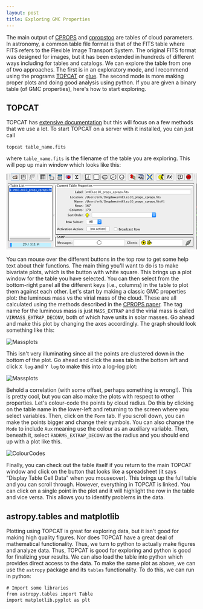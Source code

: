 ```yaml
---
layout: post
title: Exploring GMC Properties
---
```


The main output of [CPROPS](https://github.com/low-sky/cprops) and [cpropstoo](https://github.com/low-sky/cpropstoo) are tables of cloud parameters.  In astronomy, a common table file format is that of the FITS table where FITS refers to the Flexible Image Transport System.  The original FITS format was designed for images, but it has been extended in hundreds of different ways including for tables and catalogs.  We can explore the table from one of two approaches.  The first is in an exploratory mode, and I recommend using the programs [TOPCAT](http://www.star.bris.ac.uk/~mbt/topcat/) or [glue](http://www.glueviz.org/en/stable/).  The second mode is more making proper plots and doing good analysis using python.  If you are given a binary table (of GMC properties), here's how to start exploring.  

## TOPCAT

TOPCAT has [extensive documentation](http://www.star.bris.ac.uk/~mbt/topcat/sun253/index.html) but this will focus on a few methods that we use a lot.  To start TOPCAT on a server with it installed, you can just call

	topcat table_name.fits
	
where `table_name.fits` is the filename of the table you are exploring.  This will pop up main window which looks like this:

![Spectral Cubes](/images/LoadWindow.png)

You can mouse over the different buttons in the top row to get some help text about their functions.  The main thing you'll want to do is to make bivariate plots, which is the button with white square.  This brings up a plot window for the table you have selected.  You can then select from the bottom-right panel all the different keys (i.e., columns) in the table to plot them against each other.  Let's start by making a classic GMC properties plot: the luminous mass vs the virial mass of the cloud.  These are all calculated using the methods described in the [CPROPS paper](http://adsabs.harvard.edu/abs/2006PASP..118..590R).  The tag name for the luminous mass is just `MASS_EXTRAP` and the virial mass is called `VIRMASS_EXTRAP_DECONV`, both of which have units in solar masses.  Go ahead and make this plot by changing the axes accordingly.  The graph should look something like this:

![Massplots](/image/MlumMvir.png)

This isn't very illuminating since all the points are clustered down in the bottom of the plot.  Go ahead and click the axes tab in the bottom left and click `X log` and `Y log` to make this into a log-log plot:

![Massplots](/image/logMlumMvir.png)

Behold a correlation (with some offset, perhaps something is wrong!). This is pretty cool, but you can also make the plots with respect to other properties.  Let's colour-code the points by cloud radius.  Do this by clicking on the table name in the lower-left and returning to the screen where you select variables.  Then, click on the `Form` tab.  If you scroll down, you can make the points bigger and change their symbols.  You can also change the `Mode` to include `Aux` meaning use the colour as an auxiliary variable.  Then, beneath it, select `RADRMS_EXTRAP_DECONV` as the radius and you should end up with a plot like this.

![ColourCodes](/image/colourcoding.png)

Finally, you can check out the table itself if you return to the main TOPCAT window and click on the button that looks like a spreadsheet (it says "Display Table Cell Data" when you mouseover).  This brings up the full table and you can scroll through.  However, everything in TOPCAT is linked.  You can click on a single point in the plot and it will highlight the row in the table and vice versa.  This allows you to identify problems in the data.

## astropy.tables and matplotlib

Plotting using TOPCAT is great for exploring data, but it isn't good for making high quality figures.  Nor does TOPCAT have a great deal of mathematical functionality.  Thus, we turn to python to actually make figures and analyze data.  Thus, TOPCAT is good for exploring and python is good for finalizing your results.  We can also load the table into python which provides direct access to the data.  To make the same plot as above, we can use the `astropy` package and its `tables` functionality.  To do this, we can run in python:

	# Import some libraries
	from astropy.tables import Table
	import matplotlib.pyplot as plt
	



